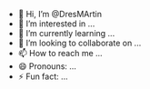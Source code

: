 - 👋 Hi, I’m @DresMArtin
- 👀 I’m interested in ...
- 🌱 I’m currently learning ...
- 💞️ I’m looking to collaborate on ...
- 📫 How to reach me ...
- 😄 Pronouns: ...
- ⚡ Fun fact: ...

<!---
DresMArtin/DresMArtin is a ✨ special ✨ repository because its `README.md` (this file) appears on your GitHub profile.
You can click the Preview link to take a look at your changes.
--->

